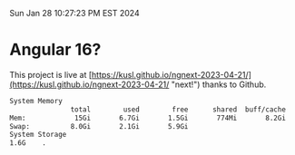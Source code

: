 Sun Jan 28 10:27:23 PM EST 2024

# Angular 16?


This project is live at [https://kusl.github.io/ngnext-2023-04-21/](https://kusl.github.io/ngnext-2023-04-21/ "next!") thanks to Github.

```bash
System Memory
               total        used        free      shared  buff/cache   available
Mem:            15Gi       6.7Gi       1.5Gi       774Mi       8.2Gi       8.6Gi
Swap:          8.0Gi       2.1Gi       5.9Gi
System Storage
1.6G	.
